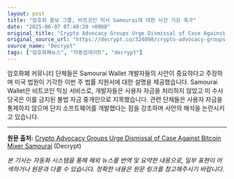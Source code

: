 ```yaml
---
layout: post
title: "암호화 홍보 그룹, 비트코인 믹서 Samourai에 대한 사건 기강 촉구"
date: "2025-06-07 07:40:20 +0900"
original_title: "Crypto Advocacy Groups Urge Dismissal of Case Against Bitcoin Mixer Samourai"
original_source_url: "https://decrypt.co/324098/crypto-advocacy-groups-urge-dismissal-case-bitcoin-mixer-samourai"
source_name: "Decrypt"
tags: ["암호화폐뉴스", "자동업데이트", "decrypt"]
---
```


암호화폐 커뮤니티 단체들은 Samourai Wallet 개발자들의 사안이 중요하다고 주장하며 미국 법원이 기각한 이번 주 법률 지원서에 대한 설명을 제공했습니다. Samourai Wallet은 비트코인 믹싱 서비스로, 개발자들은 사용자 자금을 처리하지 않았고 미 수사 당국은 이를 금지된 불법 자금 중개인으로 지목했습니다. 관련 단체들은 사용자 자금을 통제하지 않으며 단지 소프트웨어를 개발했다는 점을 강조하며 사안의 해석을 논란시키고 있습니다.

---
**원문 출처:** [Crypto Advocacy Groups Urge Dismissal of Case Against Bitcoin Mixer Samourai](https://decrypt.co/324098/crypto-advocacy-groups-urge-dismissal-case-bitcoin-mixer-samourai) (Decrypt)

*본 기사는 자동화 시스템을 통해 해외 뉴스를 번역 및 요약한 내용으로, 일부 표현이 어색하거나 원문과 다를 수 있습니다. 정확한 내용은 원문 링크를 참고해주시기 바랍니다.*
